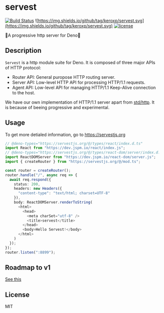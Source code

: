 # servest

[![Build Status](https://github.com/keroxp/servest/workflows/CI/badge.svg)](https://github.com/keroxp/servest/actions)
![https://img.shields.io/github/tag/keroxp/servest.svg](https://img.shields.io/github/tag/keroxp/servest.svg)
[![license](https://img.shields.io/github/license/keroxp/servest.svg)](https://github.com/keroxp/servest)

🌾A progressive http server for Deno🌾

## Description

`Servest` is a http module suite for Deno. It is composed of three major APIs of HTTP protocol:

- Router API: General puropose HTTP routing server.
- Server API: Low-level HTTP API for processing HTTP/1.1 requests.
- Agent API: Low-level API for managing HTTP/1.1 Keep-Alive connection to the host.

We have our own implementation of HTTP/1.1 server apart from [std/http](https://deno.land/std/http). It is because of beeing progressive and experimental.

## Usage

To get more detialed information, go to https://servestjs.org

```ts
// @deno-types="https://servestjs.org/@/types/react/index.d.ts"
import React from "https://dev.jspm.io/react/index.js";
// @deno-types="https://servestjs.org/@/types/react-dom/server/index.d.ts"
import ReactDOMServer from "https://dev.jspm.io/react-dom/server.js";
import { createRouter } from "https://servestjs.org/@/mod.ts";

const router = createRouter();
router.handle("/", async req => {
  await req.respond({
    status: 200,
    headers: new Headers({
      "content-type": "text/html; charset=UTF-8"
    }),
    body: ReactDOMServer.renderToString(
      <html>
        <head>
          <meta charSet="utf-8" />
          <title>servest</title>
        </head>
        <body>Hello Servest!</body>
      </html>
    )
  });
});
router.listen(":8899");
```

## Roadmap to v1

[See this](https://github.com/keroxp/servest/issues/83)

## License

MIT